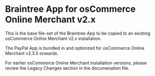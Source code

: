 # Braintree App for osCommerce Online Merchant v2.x

This is the base file-set of the Braintree App to be copied to an existing osCommerce Online Merchant v2.x installation.

The PayPal App is bundled in and optimized for osCommerce Online Merchant v2.3.5 onwards.

For earlier osCommerce Online Merchant installation versions, please review the Legacy Changes section in the documenation file.
